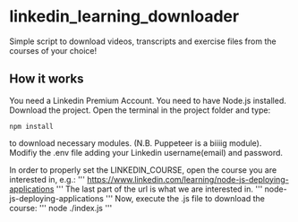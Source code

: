 # linkedin_learning_downloader
Simple script to download videos, transcripts and exercise files from the courses of your choice!


## How it works

You need a Linkedin Premium Account.
You need to have Node.js installed.
Download the project.
Open the terminal in the project folder and type:
```
npm install
```
to download necessary modules. (N.B. Puppeteer is a biiiig module).
Modifiy the .env file adding your Linkedin username(email) and password.

In order to properly set the LINKEDIN_COURSE, open the course you are interested in, e.g.:
'''
https://www.linkedin.com/learning/node-js-deploying-applications
'''
The last part of the url is what we are interested in.
'''
node-js-deploying-applications
'''
Now, execute the .js file to download the course:
'''
node ./index.js
'''
